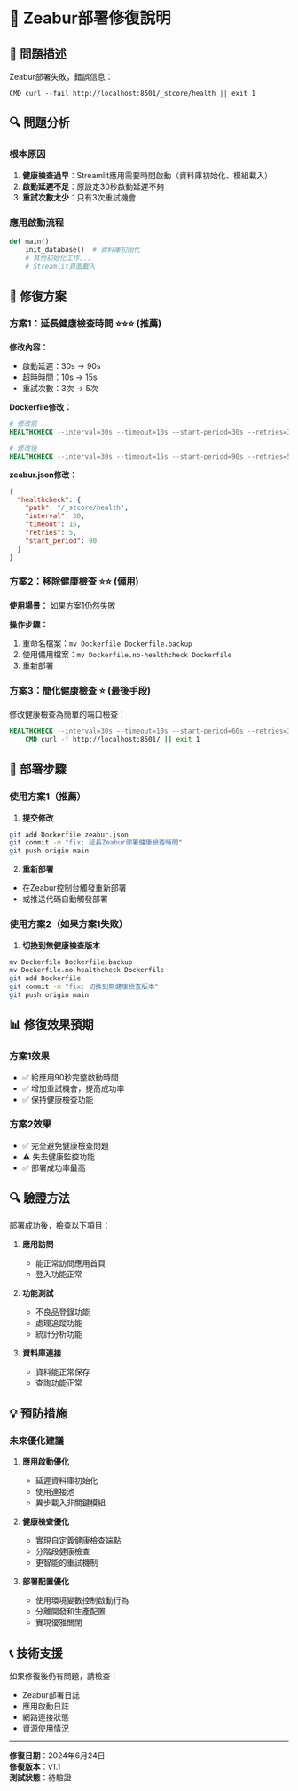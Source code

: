 # 🚀 Zeabur部署修復說明

## 🚨 問題描述
Zeabur部署失敗，錯誤信息：
```
CMD curl --fail http://localhost:8501/_stcore/health || exit 1
```

## 🔍 問題分析

### 根本原因
1. **健康檢查過早**：Streamlit應用需要時間啟動（資料庫初始化、模組載入）
2. **啟動延遲不足**：原設定30秒啟動延遲不夠
3. **重試次數太少**：只有3次重試機會

### 應用啟動流程
```python
def main():
    init_database()  # 資料庫初始化
    # 其他初始化工作...
    # Streamlit頁面載入
```

## 🔧 修復方案

### 方案1：延長健康檢查時間 ⭐⭐⭐ (推薦)

**修改內容：**
- 啟動延遲：30s → 90s
- 超時時間：10s → 15s  
- 重試次數：3次 → 5次

**Dockerfile修改：**
```dockerfile
# 修改前
HEALTHCHECK --interval=30s --timeout=10s --start-period=30s --retries=3

# 修改後  
HEALTHCHECK --interval=30s --timeout=15s --start-period=90s --retries=5
```

**zeabur.json修改：**
```json
{
  "healthcheck": {
    "path": "/_stcore/health",
    "interval": 30,
    "timeout": 15,
    "retries": 5,
    "start_period": 90
  }
}
```

### 方案2：移除健康檢查 ⭐⭐ (備用)

**使用場景：** 如果方案1仍然失敗

**操作步驟：**
1. 重命名檔案：`mv Dockerfile Dockerfile.backup`
2. 使用備用檔案：`mv Dockerfile.no-healthcheck Dockerfile`
3. 重新部署

### 方案3：簡化健康檢查 ⭐ (最後手段)

修改健康檢查為簡單的端口檢查：
```dockerfile
HEALTHCHECK --interval=30s --timeout=10s --start-period=60s --retries=3 \
    CMD curl -f http://localhost:8501/ || exit 1
```

## 🚀 部署步驟

### 使用方案1（推薦）

1. **提交修改**
```bash
git add Dockerfile zeabur.json
git commit -m "fix: 延長Zeabur部署健康檢查時間"
git push origin main
```

2. **重新部署**
- 在Zeabur控制台觸發重新部署
- 或推送代碼自動觸發部署

### 使用方案2（如果方案1失敗）

1. **切換到無健康檢查版本**
```bash
mv Dockerfile Dockerfile.backup
mv Dockerfile.no-healthcheck Dockerfile
git add Dockerfile
git commit -m "fix: 切換到無健康檢查版本"
git push origin main
```

## 📊 修復效果預期

### 方案1效果
- ✅ 給應用90秒完整啟動時間
- ✅ 增加重試機會，提高成功率
- ✅ 保持健康檢查功能

### 方案2效果  
- ✅ 完全避免健康檢查問題
- ⚠️ 失去健康監控功能
- ✅ 部署成功率最高

## 🔍 驗證方法

部署成功後，檢查以下項目：

1. **應用訪問**
   - 能正常訪問應用首頁
   - 登入功能正常

2. **功能測試**
   - 不良品登錄功能
   - 處理追蹤功能
   - 統計分析功能

3. **資料庫連接**
   - 資料能正常保存
   - 查詢功能正常

## 💡 預防措施

### 未來優化建議

1. **應用啟動優化**
   - 延遲資料庫初始化
   - 使用連接池
   - 異步載入非關鍵模組

2. **健康檢查優化**
   - 實現自定義健康檢查端點
   - 分階段健康檢查
   - 更智能的重試機制

3. **部署配置優化**
   - 使用環境變數控制啟動行為
   - 分離開發和生產配置
   - 實現優雅關閉

## 📞 技術支援

如果修復後仍有問題，請檢查：
- Zeabur部署日誌
- 應用啟動日誌  
- 網路連接狀態
- 資源使用情況

---
**修復日期**：2024年6月24日  
**修復版本**：v1.1  
**測試狀態**：待驗證 